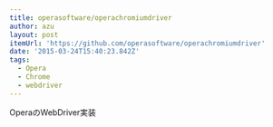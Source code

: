 ```yaml
---
title: operasoftware/operachromiumdriver
author: azu
layout: post
itemUrl: 'https://github.com/operasoftware/operachromiumdriver'
date: '2015-03-24T15:40:23.842Z'
tags:
  - Opera
  - Chrome
  - webdriver
---
```

OperaのWebDriver実装
